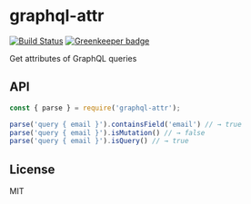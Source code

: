 # graphql-attr

[![Build Status](https://api.travis-ci.org/fstoerkle/graphql-attr.svg?branch=master)](https://travis-ci.org/fstoerkle/graphql-attr) [![Greenkeeper badge](https://badges.greenkeeper.io/fstoerkle/graphql-attr.svg)](https://greenkeeper.io/)

Get attributes of GraphQL queries


## API

```javascript
const { parse } = require('graphql-attr');

parse('query { email }').containsField('email') // → true
parse('query { email }').isMutation() // → false
parse('query { email }').isQuery() // → true
```

## License

MIT

